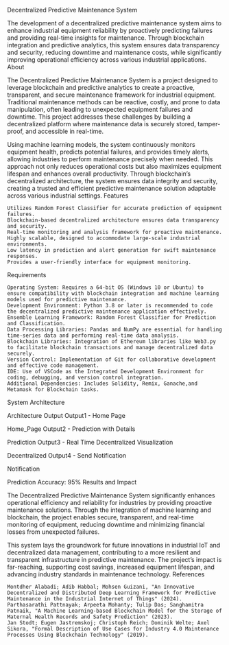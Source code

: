 Decentralized Predictive Maintenance System

The development of a decentralized predictive maintenance system aims to enhance industrial equipment reliability by proactively predicting failures and providing real-time insights for maintenance. Through blockchain integration and predictive analytics, this system ensures data transparency and security, reducing downtime and maintenance costs, while significantly improving operational efficiency across various industrial applications.
About

The Decentralized Predictive Maintenance System is a project designed to leverage blockchain and predictive analytics to create a proactive, transparent, and secure maintenance framework for industrial equipment. Traditional maintenance methods can be reactive, costly, and prone to data manipulation, often leading to unexpected equipment failures and downtime. This project addresses these challenges by building a decentralized platform where maintenance data is securely stored, tamper-proof, and accessible in real-time.

Using machine learning models, the system continuously monitors equipment health, predicts potential failures, and provides timely alerts, allowing industries to perform maintenance precisely when needed. This approach not only reduces operational costs but also maximizes equipment lifespan and enhances overall productivity. Through blockchain’s decentralized architecture, the system ensures data integrity and security, creating a trusted and efficient predictive maintenance solution adaptable across various industrial settings.
Features

    Utilizes Random Forest Classifier for accurate prediction of equipment failures.
    Blockchain-based decentralized architecture ensures data transparency and security.
    Real-time monitoring and analysis framework for proactive maintenance.
    Highly scalable, designed to accommodate large-scale industrial environments.
    Low latency in prediction and alert generation for swift maintenance responses.
    Provides a user-friendly interface for equipment monitoring.

Requirements

    Operating System: Requires a 64-bit OS (Windows 10 or Ubuntu) to ensure compatibility with blockchain integration and machine learning models used for predictive maintenance.
    Development Environment: Python 3.8 or later is recommended to code the decentralized predictive maintenance application effectively.
    Ensemble Learning Framework: Random Forest Classifier for Prediction and Classification.
    Data Processing Libraries: Pandas and NumPy are essential for handling time-series data and performing real-time data analysis.
    Blockchain Libraries: Integration of Ethereum libraries like Web3.py to facilitate blockchain transactions and manage decentralized data securely.
    Version Control: Implementation of Git for collaborative development and effective code management.
    IDE: Use of VSCode as the Integrated Development Environment for coding, debugging, and version control integration.
    Additional Dependencies: Includes Solidity, Remix, Ganache,and Metamask for Blockchain tasks.

System Architecture

Architecture
Output
Output1 - Home Page

Home_Page
Output2 - Prediction with Details

Prediction
Output3 - Real Time Decentralized Visualization

Decentralized
Output4 - Send Notification

Notification

Prediction Accuracy: 95%
Results and Impact

The Decentralized Predictive Maintenance System significantly enhances operational efficiency and reliability for industries by providing proactive maintenance solutions. Through the integration of machine learning and blockchain, the project enables secure, transparent, and real-time monitoring of equipment, reducing downtime and minimizing financial losses from unexpected failures.

This system lays the groundwork for future innovations in industrial IoT and decentralized data management, contributing to a more resilient and transparent infrastructure in predictive maintenance. The project’s impact is far-reaching, supporting cost savings, increased equipment lifespan, and advancing industry standards in maintenance technology.
References

    Montdher Alabadi; Adib Habbal; Mohsen Guizani, "An Innovative Decentralized and Distributed Deep Learning Framework for Predictive Maintenance in the Industrial Internet of Things" (2024).
    Parthasarathi Pattnayak; Arpeeta Mohanty; Tulip Das; Sanghamitra Patnaik, "A Machine Learning-based Blockchain Model for the Storage of Maternal Health Records and Safety Prediction" (2023).
    Jan Stodt; Eugen Jastremskoj; Christoph Reich; Dominik Welte; Axel Sikora, "Formal Description of Use Cases for Industry 4.0 Maintenance Processes Using Blockchain Technology" (2019).

